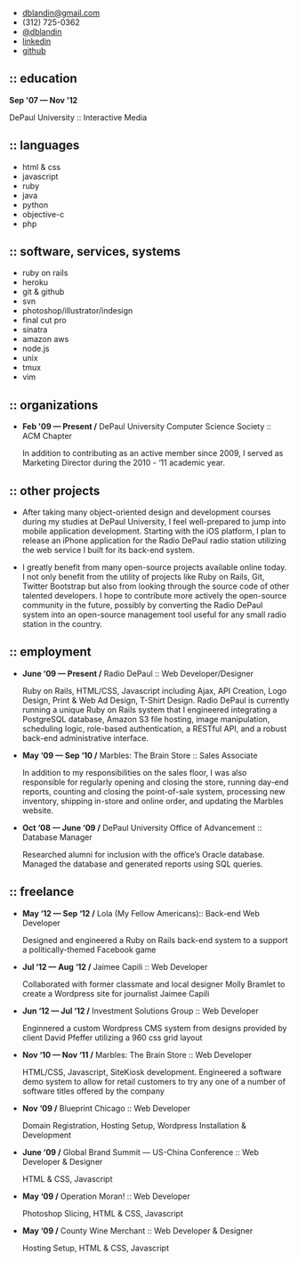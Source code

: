  * [dblandin@gmail.com](mailto:dblandin@gmail.com)
 * (312) 725-0362
 * [@dblandin]( http://twitter.com/dblandin )
 * [linkedin](http://linkedin.com/in/dblandin)
 * [github](http://github.com/dblandin)

## :: education
__Sep '07 — Nov '12__

DePaul University :: Interactive Media

## :: languages

 * html & css
 * javascript
 * ruby
 * java
 * python
 * objective-c
 * php

## :: software, services, systems

 * ruby on rails
 * heroku
 * git & github
 * svn
 * photoshop/illustrator/indesign
 * final cut pro
 * sinatra
 * amazon aws
 * node.js
 * unix
 * tmux
 * vim

## :: organizations

* __Feb '09 — Present /__ DePaul University Computer Science Society :: ACM Chapter

  In addition to contributing as an active member since 2009, I served as Marketing Director during the 2010 - ‘11 academic year.

## :: other projects

* After taking many object-oriented design and development courses during my studies at DePaul University, I feel well-prepared to jump into mobile application development. Starting with the iOS platform, I plan to release an iPhone application for the Radio DePaul radio station utilizing the web service I built for its back-end system.

* I greatly benefit from many open-source projects available online today. I not only benefit from the utility of projects like Ruby on Rails, Git, Twitter Bootstrap but also from looking through the source code of other talented developers. I hope to contribute more actively the open-source community in the future, possibly by converting the Radio DePaul system into an open-source management tool useful for any small radio station in the country.

## :: employment

* __June ‘09 — Present /__ Radio DePaul :: Web Developer/Designer

  Ruby on Rails, HTML/CSS, Javascript including Ajax, API Creation, Logo Design, Print & Web Ad Design, T-Shirt Design. Radio DePaul is currently running a unique Ruby on Rails system that I engineered integrating a PostgreSQL database, Amazon S3 file hosting, image manipulation, scheduling logic, role-based authentication, a RESTful API, and a robust back-end administrative interface.

* __May ‘09 — Sep ‘10 /__ Marbles: The Brain Store :: Sales Associate

  In addition to my responsibilities on the sales floor, I was also responsible for regularly opening and closing the store, running day-end reports, counting and closing the point-of-sale system, processing new inventory, shipping in-store and online order, and updating the Marbles website.

* __Oct ‘08 — June ‘09 /__ DePaul University Office of Advancement :: Database Manager

  Researched alumni for inclusion with the office’s Oracle database. Managed the database and generated reports using SQL queries.

## :: freelance

* __May ‘12 — Sep ‘12 /__ Lola (My Fellow Americans):: Back-end Web Developer

  Designed and engineered a Ruby on Rails back-end system to a support a politically-themed Facebook game

* __Jul ‘12 — Aug ‘12 /__ Jaimee Capili :: Web Developer

  Collaborated with former classmate and local designer Molly Bramlet to create a Wordpress site for journalist Jaimee Capili

* __Jun ‘12 — Jul ‘12 /__ Investment Solutions Group :: Web Developer

  Enginnered a custom Wordpress CMS system from designs provided by client David Pfeffer utilizing a 960 css grid layout

* __Nov ‘10 — Nov ‘11 /__ Marbles: The Brain Store :: Web Developer
  
  HTML/CSS, Javascript, SiteKiosk development. Engineered a software demo system to allow for retail customers to try any one of a number of software titles offered by the company

* __Nov ‘09 /__ Blueprint Chicago :: Web Developer

  Domain Registration, Hosting Setup, Wordpress Installation & Development

* __June ‘09 /__ Global Brand Summit — US-China Conference :: Web Developer & Designer

  HTML & CSS, Javascript

* __May ‘09 /__ Operation Moran! :: Web Developer

  Photoshop Slicing, HTML & CSS, Javascript

* __May ‘09 /__ County Wine Merchant :: Web Developer & Designer

  Hosting Setup, HTML & CSS, Javascript
